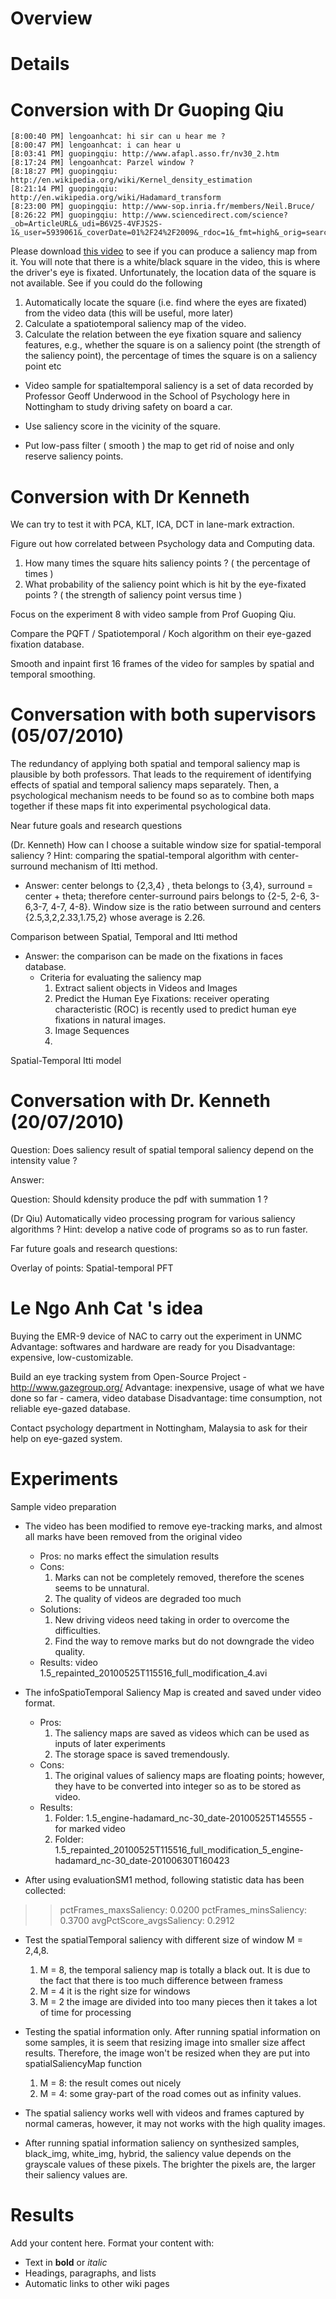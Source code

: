 # Overview #



# Details #

# Conversion with Dr Guoping Qiu #

```
[8:00:40 PM] lengoanhcat: hi sir can u hear me ?
[8:00:47 PM] lengoanhcat: i can hear u
[8:03:41 PM] guopingqiu: http://www.afapl.asso.fr/nv30_2.htm
[8:17:24 PM] lengoanhcat: Parzel window ?
[8:18:27 PM] guopingqiu: http://en.wikipedia.org/wiki/Kernel_density_estimation
[8:21:14 PM] guopingqiu: http://en.wikipedia.org/wiki/Hadamard_transform
[8:23:00 PM] guopingqiu: http://www-sop.inria.fr/members/Neil.Bruce/
[8:26:22 PM] guopingqiu: http://www.sciencedirect.com/science?_ob=ArticleURL&_udi=B6V25-4VFJS2S-1&_user=5939061&_coverDate=01%2F24%2F2009&_rdoc=1&_fmt=high&_orig=search&_sort=d&_docanchor=&view=c&_searchStrId=1311061202&_rerunOrigin=google&_acct=C000009959&_version=1&_urlVersion=0&_userid=5939061&md5=1d0da0054977a51c80eb2e9f0f166404
```

Please download [this video](http://www.viplab.cs.nott.ac.uk/download/1.5.mp4)
to see if you can produce a saliency map from it. You will note that there is a white/black square in the video, this is where the driver's eye is fixated. Unfortunately, the location data of the square is not available. See if you could do the following

  1. Automatically locate the square (i.e. find where the eyes are fixated) from the video data (this will be useful, more later)
  1. Calculate a spatiotemporal saliency map of the video.
  1. Calculate the relation between the eye fixation square and saliency features, e.g., whether the square is on a saliency point (the strength of the saliency point), the percentage of times the square is on a saliency point etc

  * Video sample for spatialtemporal saliency is a set of data recorded by Professor Geoff Underwood in the School of Psychology here in Nottingham to study driving safety on board a car.

  * Use saliency score in the vicinity of the square.

  * Put low-pass filter ( smooth ) the map to get rid of noise and only reserve saliency points.

# Conversion with Dr Kenneth #

We can try to test it with PCA, KLT, ICA, DCT in lane-mark extraction.

Figure out how correlated between Psychology data and Computing data.

  1. How many times the square hits saliency points ? ( the percentage of times )
  1. What probability of the saliency point which is hit by the eye-fixated points ? ( the strength of saliency point versus time )

Focus on the experiment 8 with video sample from Prof Guoping Qiu.

Compare the PQFT / Spatiotemporal / Koch algorithm on their eye-gazed fixation database.

Smooth and inpaint first 16 frames of the video for samples by spatial and temporal smoothing.

# Conversation with both supervisors (05/07/2010) #

The redundancy of applying both spatial and temporal saliency map is plausible by both professors. That leads to the requirement of identifying effects of spatial and temporal saliency maps separately. Then, a psychological mechanism needs to be found so as to combine both maps together if these maps fit into experimental psychological data.

Near future goals and research questions

(Dr. Kenneth)
How can I choose a suitable window size for spatial-temporal saliency ? Hint: comparing the spatial-temporal algorithm with center-surround mechanism of Itti method.

  * Answer: center belongs to {2,3,4} , theta belongs to {3,4}, surround = center + theta; therefore center-surround pairs belongs to {2-5, 2-6, 3-6,3-7, 4-7, 4-8}. Window size is the ratio between surround and centers {2.5,3,2,2.33,1.75,2} whose average is 2.26.

Comparison between Spatial, Temporal and Itti method

  * Answer: the comparison can be made on the fixations in faces database.
    * Criteria for evaluating the saliency map
      1. Extract salient objects in Videos and Images
      1. Predict the Human Eye Fixations: receiver operating characteristic (ROC) is recently used to predict human eye fixations in natural images.
      1. Image Sequences
      1. 

Spatial-Temporal Itti model

# Conversation with Dr. Kenneth (20/07/2010) #

Question: Does saliency result of spatial temporal saliency depend on the intensity value ?

Answer:

Question: Should kdensity produce the pdf with summation 1 ?

(Dr Qiu)
Automatically video processing program for various saliency algorithms ? Hint: develop a native code of programs so as to run faster.

Far future goals and research questions:

Overlay of points: Spatial-temporal PFT

# Le Ngo Anh Cat 's idea #

Buying the EMR-9 device of NAC to carry out the experiment in UNMC
Advantage: softwares and hardware are ready for you
Disadvantage: expensive, low-customizable.

Build an eye tracking system from Open-Source Project - http://www.gazegroup.org/
Advantage: inexpensive, usage of what we have done so far - camera, video database
Disadvantage: time consumption, not reliable eye-gazed database.

Contact psychology department in Nottingham, Malaysia to ask for their help on eye-gazed system.

# Experiments #

Sample video preparation

  * The video has been modified to remove eye-tracking marks, and almost all marks have been removed from the original video
    * Pros: no marks effect the simulation results
    * Cons:
      1. Marks can not be completely removed, therefore the scenes seems to be unnatural.
      1. The quality of videos are degraded too much
    * Solutions:
      1. New driving videos need taking in order to overcome the difficulties.
      1. Find the way to remove marks but do not downgrade the video quality.
    * Results: video 1.5\_repainted\_20100525T115516\_full\_modification\_4.avi

  * The infoSpatioTemporal Saliency Map is created and saved under video format.
    * Pros:
      1. The saliency maps are saved as videos which can be used as inputs of later experiments
      1. The storage space is saved tremendously.
    * Cons:
      1. The original values of saliency maps are floating points; however, they have to be converted into integer so as to be stored as video.
    * Results:
      1. Folder: 1.5\_engine-hadamard\_nc-30\_date-20100525T145555 - for marked video
      1. Folder: 1.5\_repainted\_20100525T115516\_full\_modification\_5\_engine-hadamard\_nc-30\_date-20100630T160423

  * After using evaluationSM1 method, following statistic data has been collected:
> > pctFrames\_maxsSaliency: 0.0200
> > pctFrames\_minsSaliency: 0.3700
> > avgPctScore\_avgsSaliency: 0.2912


  * Test the spatialTemporal saliency with different size of window M = 2,4,8.
    1. M = 8, the temporal saliency map is totally a black out. It is due to the fact that there is too much difference between framess
    1. M = 4 it is the right size for windows
    1. M = 2 the image are divided into too many pieces then it takes a lot of time for processing

  * Testing the spatial information only. After running spatial information on some samples, it is seem that resizing image into smaller size affect results. Therefore, the image won't be resized when they are put into spatialSaliencyMap function
    1. M = 8: the result comes out nicely
    1. M = 4: some gray-part of the road comes out as infinity values.

  * The spatial saliency works well with videos and frames captured by normal cameras, however, it may not works with the high quality images.

  * After running spatial information saliency on synthesized samples, black\_img, white\_img, hybrid, the saliency value depends on the grayscale values of these pixels. The brighter the pixels are, the larger their saliency values are.
# Results #

Add your content here.  Format your content with:
  * Text in **bold** or _italic_
  * Headings, paragraphs, and lists
  * Automatic links to other wiki pages